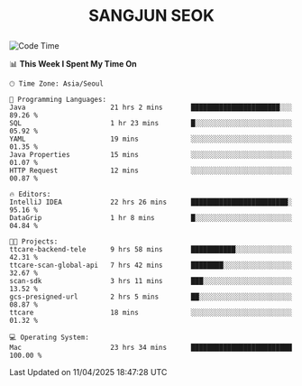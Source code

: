 <h1>
 <p align="center">
   SANGJUN SEOK
 </p>
</h1>

<!--START_SECTION:waka-->
![Code Time](http://img.shields.io/badge/Code%20Time-4%2C237%20hrs%208%20mins-blue)

📊 **This Week I Spent My Time On** 

```text
🕑︎ Time Zone: Asia/Seoul

💬 Programming Languages: 
Java                     21 hrs 2 mins       ██████████████████████░░░   89.26 % 
SQL                      1 hr 23 mins        █░░░░░░░░░░░░░░░░░░░░░░░░   05.92 % 
YAML                     19 mins             ░░░░░░░░░░░░░░░░░░░░░░░░░   01.35 % 
Java Properties          15 mins             ░░░░░░░░░░░░░░░░░░░░░░░░░   01.07 % 
HTTP Request             12 mins             ░░░░░░░░░░░░░░░░░░░░░░░░░   00.87 % 

🔥 Editors: 
IntelliJ IDEA            22 hrs 26 mins      ████████████████████████░   95.16 % 
DataGrip                 1 hr 8 mins         █░░░░░░░░░░░░░░░░░░░░░░░░   04.84 % 

🐱‍💻 Projects: 
ttcare-backend-tele      9 hrs 58 mins       ███████████░░░░░░░░░░░░░░   42.31 % 
ttcare-scan-global-api   7 hrs 42 mins       ████████░░░░░░░░░░░░░░░░░   32.67 % 
scan-sdk                 3 hrs 11 mins       ███░░░░░░░░░░░░░░░░░░░░░░   13.52 % 
gcs-presigned-url        2 hrs 5 mins        ██░░░░░░░░░░░░░░░░░░░░░░░   08.87 % 
ttcare                   18 mins             ░░░░░░░░░░░░░░░░░░░░░░░░░   01.32 % 

💻 Operating System: 
Mac                      23 hrs 34 mins      █████████████████████████   100.00 % 
```


 Last Updated on 11/04/2025 18:47:28 UTC
<!--END_SECTION:waka-->
